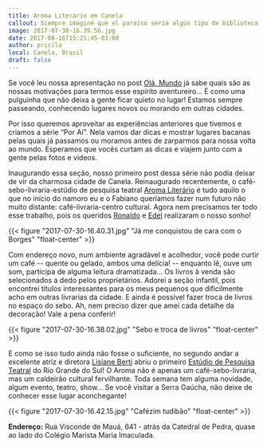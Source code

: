 ```yaml
---
title: Aroma Literário em Canela
callout: Siempre imaginé que el paraíso sería algún tipo de biblioteca. Jorge Luís Borges 
image: 2017-07-30-16.39.56.jpg
date: 2017-08-16T15:21:45-03:00
author: pricila
local: Canela, Brasil
draft: false
---
```


Se você leu nossa apresentação no post [Olá, Mundo](.../olar) já sabe quais são as nossas motivações para termos esse espírito aventureiro... É como uma pulguinha que não deixa a gente ficar quieto no lugar! Estamos sempre passeando, conhecendo lugares novos ou morando em outras cidades. 

Por isso queremos aproveitar as experiências anteriores que tivemos e criamos a série “Por Aí”. Nela vamos dar dicas e mostrar lugares bacanas pelas quais já passamos ou moramos antes de zarparmos para nossa volta ao mundo. Esperamos que vocês curtam as dicas e viajem junto com a gente pelas fotos e vídeos.

Inaugurando essa seção, nosso primeiro post dessa série não podia deixar de vir da charmosa cidade de Canela. Reinaugurado recentemente, o café-sebo-livraria-estúdio de pesquisa teatral [Aroma Literário](http://www.facebook.com/AromaLiterario/) é tudo aquilo o que no início do namoro eu e o Fabiano queríamos fazer num futuro não muito distante: café-livraria-centro cultural. Agora nem precisamos ter todo esse trabalho, pois os queridos [Ronaldo](http://www.facebook.com/profile.php?id=100008310520840) e [Edel](http://www.facebook.com/edel.ramos.18) realizaram o nosso sonho! 

{{< figure "2017-07-30-16.40.31.jpg" "Já me conquistou de cara com o Borges" "float-center" >}}

Com endereço novo, num ambiente agradável e acolhedor, você pode curtir um café -- quente ou gelado, ambos uma delícia! -- enquanto lê, ouve um som, participa de alguma leitura dramatizada… Os livros à venda são selecionados a dedo pelos proprietários. Adorei a seção infantil, pois encontrei títulos interessantes para os meus pequenos que dificilmente acho em outras livrarias da cidade. E ainda é possível fazer troca de livros no espaço do sebo. Ah, nem preciso dizer que amei cada detalhe da decoração! Vale a pena conferir! 

{{< figure "2017-07-30-16.38.02.jpg" "Sebo e troca de livros" "float-center" >}}


E como se isso tudo ainda não fosse o suficiente, no segundo andar a excelente atriz e diretora [Lisiane Berti](http://www.facebook.com/lisiane.berti) abriu o primeiro [Estúdio de Pesquisa Teatral](http://www.facebook.com/pg/estudiodepesquisateatral/) do Rio Grande do Sul! O Aroma não é apenas um café-sebo-livraria, mas um caldeirão cultural fervilhante. Toda semana tem alguma novidade, algum evento, teatro, show... Se você visitar a Serra Gaúcha, não deixe de conhecer esse lugar aconchegante!

{{< figure "2017-07-30-16.42.15.jpg" "Cafézim tudibão" "float-center" >}}

**Endereço:** 
Rua Visconde de Mauá, 641 - atrás da Catedral de Pedra, quase ao lado do Colégio Marista Maria Imaculada.




